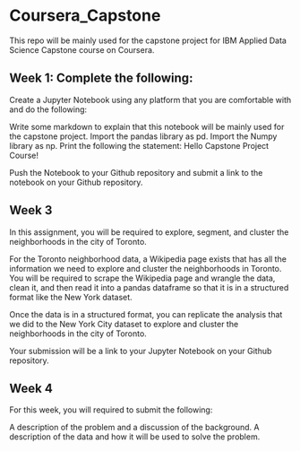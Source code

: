 # Coursera_Capstone

This repo will be mainly used for the capstone project for IBM Applied Data Science Capstone course on Coursera.


## Week 1: Complete the following:

Create a Jupyter Notebook using any platform that you are comfortable with and do the following:

Write some markdown to explain that this notebook will be mainly used for the capstone project. Import the pandas library as pd. Import the Numpy library as np. Print the following the statement: Hello Capstone Project Course!

Push the Notebook to your Github repository and submit a link to the notebook on your Github repository.


## Week 3 
In this assignment, you will be required to explore, segment, and cluster the neighborhoods in the city of Toronto.

For the Toronto neighborhood data, a Wikipedia page exists that has all the information we need to explore and cluster the neighborhoods in Toronto. You will be required to scrape the Wikipedia page and wrangle the data, clean it, and then read it into a pandas dataframe so that it is in a structured format like the New York dataset.

Once the data is in a structured format, you can replicate the analysis that we did to the New York City dataset to explore and cluster the neighborhoods in the city of Toronto.

Your submission will be a link to your Jupyter Notebook on your Github repository.


## Week 4

For this week, you will required to submit the following:

A description of the problem and a discussion of the background.
A description of the data and how it will be used to solve the problem. 
